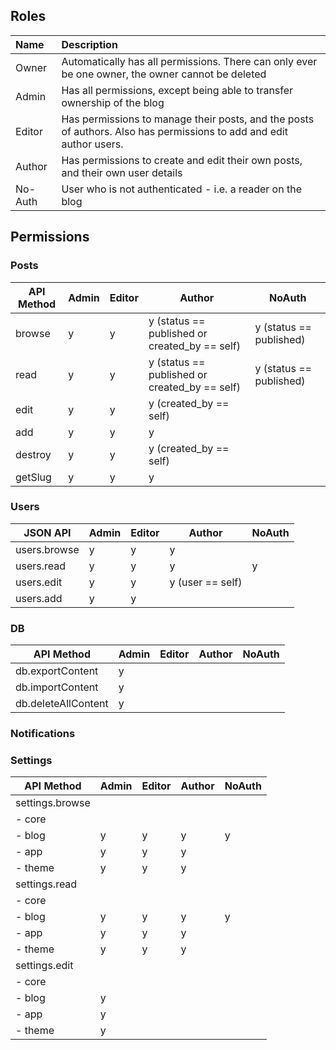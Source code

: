 ## Roles

 Name    | Description |
:--------|:------------|
 Owner   | Automatically has all permissions. There can only ever be one owner, the owner cannot be deleted 
 Admin   | Has all permissions, except being able to transfer ownership of the blog |
 Editor  | Has permissions to manage their posts, and the posts of authors. Also has permissions to add and edit author users. |
 Author  | Has permissions to create and edit their own posts, and their own user details |
 No-Auth | User who is not authenticated - i.e. a reader on the blog


## Permissions

### Posts

API Method        | Admin | Editor | Author                                        | NoAuth
------------------|-------|--------|-----------------------------------------------|------------------------
browse            | y     | y      | y (status == published or created_by == self) | y (status == published)
read              | y     | y      | y (status == published or created_by == self) | y (status == published)
edit              | y     | y      | y (created_by == self) | 
add               | y     | y      | y                                             | 
destroy           | y     | y      | y (created_by == self)                        | 
getSlug           | y     | y      | y                                             | 

### Users
JSON API                 | Admin | Editor | Author           | NoAuth
-------------------------|-------|--------|------------------|------------------------
users.browse             | y     | y      | y                | 
users.read               | y     | y      | y                | y
users.edit               | y     | y      | y (user == self) | 
users.add                | y     | y      |                  | 

### DB

API Method               | Admin | Editor | Author | NoAuth
-------------------------|-------|--------|--------|--------
db.exportContent         | y     |        |        |
db.importContent         | y     |        |        |
db.deleteAllContent      | y     |        |        |

### Notifications

### Settings

API Method               | Admin | Editor | Author           | NoAuth
-------------------------|-------|--------|------------------|------------------------
settings.browse          |       |        |                  | 
- core                   |       |        |                  | 
- blog                   | y     | y      | y                | y
- app                    | y     | y      | y                | 
- theme                  | y     | y      | y                | 
settings.read            |       |        |                  | 
- core                   |       |        |                  | 
- blog                   | y     | y      | y                | y
- app                    | y     | y      | y                | 
- theme                  | y     | y      | y                | 
settings.edit            |       |        |                  | 
- core                   |       |        |                  | 
- blog                   | y     |        |                  |  
- app                    | y     |        |                  | 
- theme                  | y     |        |                  | 